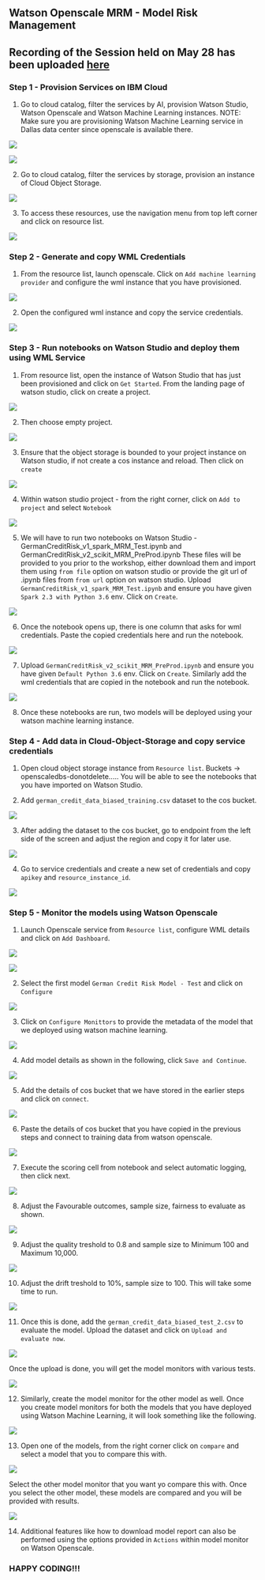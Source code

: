 ## Watson Openscale MRM - Model Risk Management

## Recording of the Session held on May 28 has been uploaded [here]()

### Step 1 - Provision Services on IBM Cloud

1. Go to cloud catalog, filter the services by AI, provision Watson Studio, Watson Openscale and Watson Machine Learning instances.
NOTE: Make sure you are provisioning Watson Machine Learning service in Dallas data center since openscale is available there.

![](img/cloud-01.png)

![](img/cloud-02.png)

2. Go to cloud catalog, filter the services by storage, provision an instance of Cloud Object Storage.

![](img/cloud-03.png)

3. To access these resources, use the navigation menu from top left corner and click on resource list.

![](img/cloud-04.png)

### Step 2 - Generate and copy WML Credentials

1. From the resource list, launch openscale. Click on ```Add machine learning provider``` and configure the wml instance that you have provisioned.

![](img/openscale-wml.png)

2. Open the configured wml instance and copy the service credentials.

![](img/wml-cred.png)


### Step 3 - Run notebooks on Watson Studio and deploy them using WML Service

1. From resource list, open the instance of Watson Studio that has just been provisioned and click on ```Get Started```. From the landing page of watson studio, click on create a project.

![](img/ws-01.png)

2. Then choose empty project.

![](img/ws-02.png)

3. Ensure that the object storage is bounded to your project instance on Watson studio, if not create a cos instance and reload. Then click on ```create```

![](img/ws-03.png)

4. Within watson studio project - from the right corner, click on ```Add to project``` and select ```Notebook```

![](img/ws-04.png)

5. We will have to run two notebooks on Watson Studio - GermanCreditRisk_v1_spark_MRM_Test.ipynb and GermanCreditRisk_v2_scikit_MRM_PreProd.ipynb
These files will be provided to you prior to the workshop, either download them and import them using ```from file``` option on watson studio or provide the git url of .ipynb files from  ```from url``` option on watson studio. Upload ```GermanCreditRisk_v1_spark_MRM_Test.ipynb``` and ensure you have given ```Spark 2.3 with Python 3.6``` env. Click on ```Create```.

![](img/ws-05.png)

6. Once the notebook opens up, there is one column that asks for wml credentials. Paste the copied credentials here and run the notebook.

![](img/ws-06.png)

7. Upload ```GermanCreditRisk_v2_scikit_MRM_PreProd.ipynb``` and ensure you have given ```Default Python 3.6``` env. Click on ```Create```. Similarly add the wml credentials that are copied in the notebook and run the notebook.

![](img/ws-07.png)

8. Once these notebooks are run, two models will be deployed using your watson machine learning instance.


### Step 4 - Add data in Cloud-Object-Storage and copy service credentials

1. Open cloud object storage instance from ```Resource list```.
Buckets -> openscaledbs-donotdelete..... You will be able to see the notebooks that you have imported on Watson Studio.

2. Add ```german_credit_data_biased_training.csv``` dataset to the cos bucket.

![](img/cos.png)

3. After adding the dataset to the cos bucket, go to endpoint from the left side of the screen and adjust the region and copy it for later use.

![](img/cos-01.png)

4. Go to service credentials and create a new set of credentials and copy ```apikey``` and ```resource_instance_id```.

![](img/cos-02.png)

### Step 5 - Monitor the models using Watson Openscale

1. Launch Openscale service from ```Resource list```, configure WML details and click on ```Add Dashboard```.

![](img/openscale-wml.png)

![](img/wos-03.png)

2. Select the first model ```German Credit Risk Model - Test``` and click on ```Configure```

![](img/wos-04.png)

3. Click on ```Configure Monittors``` to provide the metadata of the model that we deployed using watson machine learning.

![](img/wos-05.png)

4. Add model details as shown in the following, click ```Save and Continue```.

![](img/wos-06.png)

5. Add the details of cos bucket that we have stored in the earlier steps and click on ```connect```.

![](img/wos-07.png)

6. Paste the details of cos bucket that you have copied in the previous steps and connect to training data from watson openscale.

![](img/wos-08.png)

7. Execute the scoring cell from notebook and select automatic logging, then click next.

![](img/wos-09.png)

8. Adjust the Favourable outcomes, sample size, fairness to evaluate as shown.

![](img/wos-10.png)

9. Adjust the quality treshold to 0.8 and sample size to Minimum 100 and Maximum 10,000.

![](img/wos-11.png)

10. Adjust the drift treshold to 10%, sample size to 100. This will take some time to run.

![](img/wos-12.png)

11. Once this is done, add the ```german_credit_data_biased_test_2.csv``` to evaluate the model. Upload the dataset and click on ```Upload and evaluate now```.

![](img/openscale-evaluate.png)

Once the upload is done, you will get the model monitors with various tests.

![](img/openscale-evaluate-02.png)

12. Similarly, create the model monitor for the other model as well. Once you create model monitors for both the models that you have deployed using Watson Machine Learning, it will look something like the following.

![](img/openscale-evaluate-03.png)

13. Open one of the models, from the right corner click on ```compare``` and select a model that you to compare this with.

![](img/openscale-compare.png)

Select the other model monitor that you want yo compare this with. Once you select the other model, these models are compared and you will be provided with results. 

![](img/openscale-compare-02.png)

14. Additional features like how to download model report can also be performed using the options provided in ```Actions``` within model monitor on Watson Openscale.


### HAPPY CODING!!!
